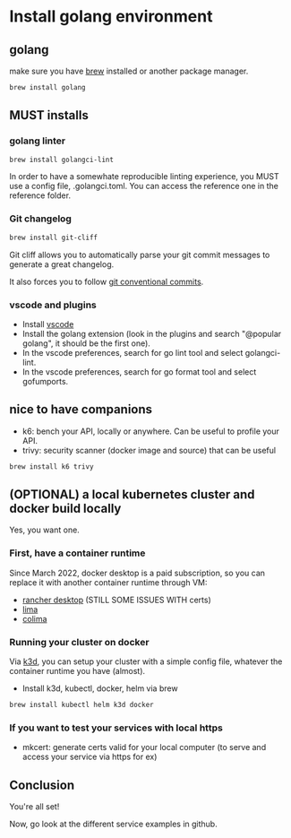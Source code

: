 # Install golang environment

## golang

make sure you have [brew](https://brew.sh/) installed or another package manager.

```bash
brew install golang
```

## MUST installs

### golang linter

```bash
brew install golangci-lint
```

In order to have a somewhate reproducible linting experience, you MUST use a config file, .golangci.toml.
You can access the reference one in the reference folder.

### Git changelog

```bash
brew install git-cliff
```

Git cliff allows you to automatically parse your git commit messages to generate a great changelog.

It also forces you to follow [git conventional commits](https://www.conventionalcommits.org).

### vscode and plugins

* Install [vscode](https://code.visualstudio.com/download)
* Install the golang extension (look in the plugins and search "@popular golang", it should be the first one).
* In the vscode preferences, search for go lint tool and select golangci-lint.
* In the vscode preferences, search for go format tool and select gofumports.

## nice to have companions

* k6: bench your API, locally or anywhere. Can be useful to profile your API.
* trivy: security scanner (docker image and source) that can be useful

```bash
brew install k6 trivy
```

## (OPTIONAL) a local kubernetes cluster and docker build locally

Yes, you want one.

### First, have a container runtime

Since March 2022, docker desktop is a paid subscription, so you can replace it with another container runtime through VM:

* [rancher desktop](https://rancherdesktop.io/) (STILL SOME ISSUES WITH certs)
* [lima](https://github.com/lima-vm/lima)
* [colima](https://github.com/abiosoft/colima)

### Running your cluster on docker

Via [k3d](https://k3d.io/v5.4.1/), you can setup your cluster with a simple config file, whatever the container runtime you have (almost).

* Install k3d, kubectl, docker, helm via brew

```bash
brew install kubectl helm k3d docker
```

### If you want to test your services with local https

* mkcert: generate certs valid for your local computer (to serve and access your service via https for ex)

## Conclusion

You're all set!

Now, go look at the different service examples in github.
